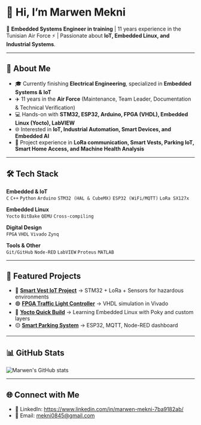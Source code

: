 # 👋 Hi, I’m Marwen Mekni  

🔧 **Embedded Systems Engineer in training** | 11 years experience in the Tunisian Air Force ⚡ | Passionate about **IoT, Embedded Linux, and Industrial Systems**.  

---

## 🚀 About Me
- 🎓 Currently finishing **Electrical Engineering**, specialized in **Embedded Systems & IoT**  
- ✈️ 11 years in the **Air Force** (Maintenance, Team Leader, Documentation & Technical Verification)  
- 💻 Hands-on with **STM32, ESP32, Arduino, FPGA (VHDL), Embedded Linux (Yocto), LabVIEW**  
- 🌐 Interested in **IoT, Industrial Automation, Smart Devices, and Embedded AI**  
- 📡 Project experience in **LoRa communication, Smart Vests, Parking IoT, Smart Home Access, and Machine Health Analysis**  

---

## 🛠️ Tech Stack

**Embedded & IoT**  
`C` `C++` `Python` `Arduino` `STM32 (HAL & CubeMX)` `ESP32 (WiFi/MQTT)` `LoRa SX127x`  

**Embedded Linux**  
`Yocto` `BitBake` `QEMU` `Cross-compiling`  

**Digital Design**  
`FPGA` `VHDL` `Vivado` `Zynq`  

**Tools & Other**  
`Git/GitHub` `Node-RED` `LabVIEW` `Proteus` `MATLAB`  

---

## 📂 Featured Projects
- 🔴 **[Smart Vest IoT Project](soon)** → STM32 + LoRa + Sensors for hazardous environments  
- 🟢 **[FPGA Traffic Light Controller](soon)** → VHDL simulation in Vivado  
- 🔵 **[Yocto Quick Build](soon)** → Learning Embedded Linux with Poky and custom layers  
- 🟡 **[Smart Parking System](soon)** → ESP32, MQTT, Node-RED dashboard  

---

## 📊 GitHub Stats
![Marwen's GitHub stats](https://github-readme-stats.vercel.app/api?username=gitRaksha&show_icons=true&theme=tokyonight)

---

## 🌐 Connect with Me
- 💼 LinkedIn: https://www.linkedin.com/in/marwen-mekni-7ba9182ab/  
- 📧 Email: mekni0845@gmail.com
